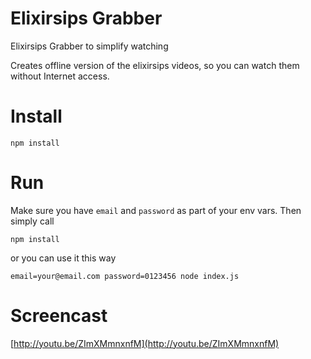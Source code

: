 Elixirsips Grabber
===================

Elixirsips Grabber to simplify watching

Creates offline version of the elixirsips videos, so you can watch them without Internet access.

Install
==================
`npm install`

Run
==================
Make sure you have `email` and `password` as part of your env vars. Then simply call

`npm install`

or you can use it this way

`email=your@email.com password=0123456 node index.js`

Screencast
=================
[http://youtu.be/ZImXMmnxnfM](http://youtu.be/ZImXMmnxnfM)
